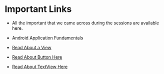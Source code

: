 # Important Links
 - All the important that we came across during the sessions are available here.
 
- [Android Application Fundamentals](https://developer.android.com/guide/components/fundamentals)
- [Read About a View](https://developer.android.com/reference/android/view/View)
- [Read About Button Here](https://developer.android.com/reference/android/widget/Button)
- [Read About TextView Here](https://developer.android.com/reference/android/widget/TextView)
